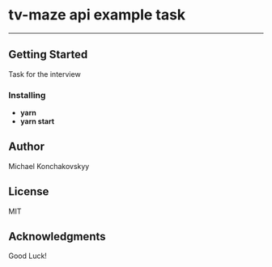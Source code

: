 # tv-maze api example task
__________________________
## Getting Started

Task for the interview

### Installing

* **yarn** 
* **yarn start** 

## Author

Michael Konchakovskyy

## License

MIT

## Acknowledgments

Good Luck!
